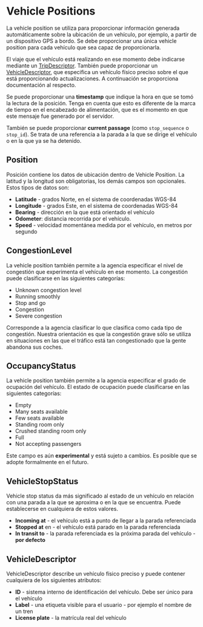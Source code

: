 # Vehicle Positions

La vehicle position se utiliza para proporcionar información generada automáticamente sobre la ubicación de un vehículo, por ejemplo, a partir de un dispositivo GPS a bordo. Se debe proporcionar una única vehicle position para cada vehículo que sea capaz de proporcionarla.

El viaje que el vehículo está realizando en ese momento debe indicarse mediante un [TripDescriptor](../reference.md#message-tripdescriptor). También puede proporcionar un [VehicleDescriptor](../reference.md#message-vehicledescriptor), que especifica un vehículo físico preciso sobre el que está proporcionando actualizaciones. A continuación se proporciona documentación al respecto.

Se puede proporcionar una **timestamp** que indique la hora en que se tomó la lectura de la posición. Tenga en cuenta que esto es diferente de la marca de tiempo en el encabezado de alimentación, que es el momento en que este mensaje fue generado por el servidor.

También se puede proporcionar **current passage** (como `stop_sequence` o `stop_id`). Se trata de una referencia a la parada a la que se dirige el vehículo o en la que ya se ha detenido.

## Position

Posición contiene los datos de ubicación dentro de Vehicle Position. La latitud y la longitud son obligatorias, los demás campos son opcionales. Estos tipos de datos son:

*   **Latitude** - grados Norte, en el sistema de coordenadas WGS-84
*   **Longitude** - grados Este, en el sistema de coordenadas WGS-84
*   **Bearing** - dirección en la que está orientado el vehículo
*   **Odometer**: distancia recorrida por el vehículo.
*   **Speed** - velocidad momentánea medida por el vehículo, en metros por segundo

## CongestionLevel

La vehicle position también permite a la agencia especificar el nivel de congestión que experimenta el vehículo en ese momento. La congestión puede clasificarse en las siguientes categorías:

*   Unknown congestion level
*   Running smoothly
*   Stop and go
*   Congestion
*   Severe congestion

Corresponde a la agencia clasificar lo que clasifica como cada tipo de congestión. Nuestra orientación es que la congestión grave sólo se utiliza en situaciones en las que el tráfico está tan congestionado que la gente abandona sus coches.

## OccupancyStatus

La vehicle position también permite a la agencia especificar el grado de ocupación del vehículo. El estado de ocupación puede clasificarse en las siguientes categorías:

*   Empty
*   Many seats available
*   Few seats available
*   Standing room only
*   Crushed standing room only
*   Full
*   Not accepting passengers

Este campo es aún **experimental** y está sujeto a cambios. Es posible que se adopte formalmente en el futuro.

## VehicleStopStatus

Vehicle stop status da más significado al estado de un vehículo en relación con una parada a la que se aproxima o en la que se encuentra. Puede establecerse en cualquiera de estos valores.

*   **Incoming at** - el vehículo está a punto de llegar a la parada referenciada
*   **Stopped at** en - el vehículo está parado en la parada referenciada
*   **In transit to** - la parada referenciada es la próxima parada del vehículo - **por defecto**

## VehicleDescriptor

VehicleDescriptor describe un vehículo físico preciso y puede contener cualquiera de los siguientes atributos:

*   **ID** - sistema interno de identificación del vehículo. Debe ser único para el vehículo
*   **Label** - una etiqueta visible para el usuario - por ejemplo el nombre de un tren
*   **License plate** - la matrícula real del vehículo
